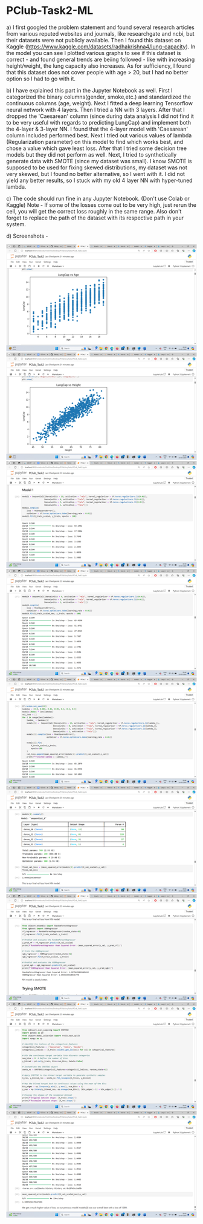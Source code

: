 # PClub-Task2-ML

a) I first googled the problem statement and found several research articles from various reputed websites and journals, like researchgate and ncbi, but their datasets were not publicly available. Then I found this dataset on Kaggle (https://www.kaggle.com/datasets/radhakrishna4/lung-capacity). In the model you can see I plotted various graphs to see if this dataset is correct - and found general trends are beiing followed - like with increasing height/weight, the lung capacity also increases. As for sufficiency, I found that this dataset does not cover people with age > 20, but I had no better option so I had to go with it.

b) I have explained this part in the Jupyter Notebook as well. First I categorized the binary columns(gender, smoke,etc.) and standardized the continuous columns (age, weight). Next I fitted a deep learning Tensorflow neural network with 4 layers. Then I tried a NN with 3 layers. After that I dropped the 'Caesarean' column (since during data analysis I did not find it to be very useful with regards to predicting LungCap) and implement both the 4-layer & 3-layer NN. I found that the 4-layer model with 'Caesarean' column included performed best. Next I tried out various values of lambda (Regularization parameter) on this model to find which works best, and chose a value which gave least loss. After that I tried some decision tree models but they did not perform as well. Next, I tried to synthetically generate data with SMOTE (since my dataset was small). I know SMOTE is supposed to be used for fixing skewed distributions, my dataset was not very skewed, but I found no better alternative, so I went with it. I did not yield any better results, so I stuck with my old 4 layer NN with hyper-tuned lambda.

c) The code should run fine in any Jupyter Notebook. (Don't use Colab or Kaggle) Note - If some of the losses come out to be very high, just rerun the cell, you will get the correct loss roughly in the same range. Also don't forget to replace the path of the dataset with its respective path in your system.

d) Screenshots -

![alt text](https://github.com/aritrar23/PClub-Task2-ML/blob/main/ScreenShots/Screenshot%20(301).png)
![alt text](https://github.com/aritrar23/PClub-Task2-ML/blob/main/ScreenShots/Screenshot%20(302).png)
![alt text](https://github.com/aritrar23/PClub-Task2-ML/blob/main/ScreenShots/Screenshot%20(303).png)
![alt text](https://github.com/aritrar23/PClub-Task2-ML/blob/main/ScreenShots/Screenshot%20(304).png)
![alt text](https://github.com/aritrar23/PClub-Task2-ML/blob/main/ScreenShots/Screenshot%20(305).png)
![alt text](https://github.com/aritrar23/PClub-Task2-ML/blob/main/ScreenShots/Screenshot%20(306).png)
![alt text](https://github.com/aritrar23/PClub-Task2-ML/blob/main/ScreenShots/Screenshot%20(307).png)
![alt text](https://github.com/aritrar23/PClub-Task2-ML/blob/main/ScreenShots/Screenshot%20(308).png)
![alt text](https://github.com/aritrar23/PClub-Task2-ML/blob/main/ScreenShots/Screenshot%20(309).png)
